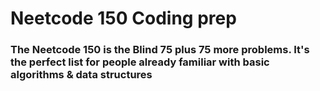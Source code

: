 # Neetcode 150 Coding prep

### The Neetcode 150 is the Blind 75 plus 75 more problems. It's the perfect list for people already familiar with basic algorithms & data structures